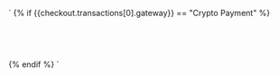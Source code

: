 `
{% if {{checkout.transactions[0].gateway}} == "Crypto Payment" %}
<br><br>
<div id="root" style="text-align:center; padding:15px;"></div>
<script>
window.CryptoAddresses = {
    bitcoin: 'YOUR_BTC_ADDRESS',
    kalkulus: 'YOUR_KLKS_ADDRESS',
    ethereum: 'YOUR_XLM_ADDRESS',
    binancecoin: 'YOUR_BNB_ADDRESS'
};
for (var prop in window.CryptoAddresses) {
    window.coinselected = prop;
    window.paytoaddress = window.CryptoAddresses[prop]
    break;
}
const app = document.getElementById('root');
const container = document.createElement('div');
app.setAttribute('class', 'content-box');
app.appendChild(container);
const container2 = document.createElement('div');
container2.setAttribute('class', 'content-box__row');
var head = document.createElement('H2');     
head.textContent = "Select Cryptocurrency"; 
app.appendChild(container2);
container2.appendChild(head);

const containerselect = document.createElement('div');
var selectList = document.createElement("select");
selectList.id = "CryptoSelect";
containerselect.appendChild(selectList);

for (var prop in window.CryptoAddresses) {
    var option = document.createElement("option");
    option.value = prop;
    option.text = prop.toUpperCase();
    selectList.appendChild(option);
}
app.appendChild(containerselect);
document.getElementById("CryptoSelect").style["width"] = "100%";
document.getElementById("CryptoSelect").style["padding"] = "5px";
document.getElementById("CryptoSelect").style["font-size"] = "20px";
document.getElementById("CryptoSelect").style["-webkit-appearance"] = "menulist-button";
document.getElementById("CryptoSelect").style["-moz-appearance"] = "menulist-button";
document.getElementById("CryptoSelect").style["appearance"] = "menulist-button";
document.getElementById("CryptoSelect").style["text-align"] = "center";

var request = new XMLHttpRequest();
var amountstring = "{{checkout.total_price | money}}";
var amountstring = amountstring.replace(',','.');
var currencysymbol = amountstring.substring(0,1);
var amount = parseFloat(amountstring.substring(1));
var currency = "usd";
switch(currencysymbol){
   case "€":
      currency = 'eur';
   break;
}
function calculateCryptoAmount(){
    if(document.getElementById('cryptoqrcode')){
        document.getElementById('cryptoqrcode').remove();
    }
    const container3 = document.createElement('div');
    container3.setAttribute('class', 'content-box__row');
    container3.setAttribute('id', 'cryptoqrcode');
    app.appendChild(container3);
    var pricerequest = new XMLHttpRequest();
    pricerequest.open('GET', 'https://api.coingecko.com/api/v3/coins/' + window.coinselected, true);
    pricerequest.onload = function () {
        var data = JSON.parse(this.response);
        var price = data.market_data.current_price[currency];
        if (pricerequest.status >= 200 && pricerequest.status < 400) {
            var amountneeded = parseFloat(parseFloat(amount) / price).toFixed(8);
            amountneeded = amountneeded.toString();
            const p = document.createElement('p');
            p.textContent = `Send ${amountneeded} ${data.symbol.toUpperCase()} to`;
            container3.appendChild(p);
            const paddr = document.createElement('p');
            paddr.textContent = window.paytoaddress;
            container3.appendChild(paddr);
            const br = document.createElement('br');
            container3.appendChild(br);
            const p2 = document.createElement('p');
            p2.textContent = "Equals to "+ amount + currencysymbol;
            container3.appendChild(p2);
            container3.appendChild(br);
            container3.appendChild(br);
            const qr= document.createElement('img');
            qr.src = `https://chart.googleapis.com/chart?cht=qr&chl=${data.symbol}:` + window.paytoaddress + `%26amount=${amountneeded}&chs=300x300&chld=L|0`;
            container3.appendChild(qr);
            const p3 = document.createElement('p');
            p3.textContent = 'Please complete payment and proceed.';
            container3.appendChild(p3);
        } else {
            const errorMessage = document.createElement('p');
            errorMessage.textContent = `Sorry it's not working! Try refreshing the page.`;
            app.appendChild(errorMessage);
        }
    }
    pricerequest.send();
}

containerselect.onchange = function (){
    var elem = (typeof this.selectedIndex === "undefined" ? window.event.srcElement : this);
    var value = elem.value || elem.options[elem.selectedIndex].value;
    window.coinselected = value
    window.paytoaddress = window.CryptoAddresses[value]
    calculateCryptoAmount();
};

calculateCryptoAmount();
</script>

{% endif %}
`